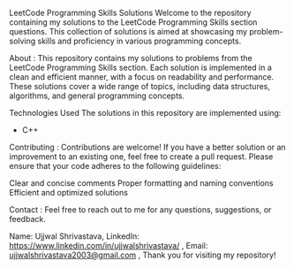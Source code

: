LeetCode Programming Skills Solutions
Welcome to the repository containing my solutions to the LeetCode Programming Skills section questions. This collection of solutions is aimed at showcasing my problem-solving skills and proficiency in various programming concepts.

About : 
This repository contains my solutions to problems from the LeetCode Programming Skills section. Each solution is implemented in a clean and efficient manner, with a focus on readability and performance. These solutions cover a wide range of topics, including data structures, algorithms, and general programming concepts.

Technologies Used
The solutions in this repository are implemented using:
 - C++


Contributing : 
Contributions are welcome! If you have a better solution or an improvement to an existing one, feel free to create a pull request. Please ensure that your code adheres to the following guidelines:

Clear and concise comments
Proper formatting and naming conventions
Efficient and optimized solutions

Contact :
Feel free to reach out to me for any questions, suggestions, or feedback.

Name: Ujjwal Shrivastava,
LinkedIn: https://www.linkedin.com/in/ujjwalshrivastava/ ,
Email: ujjwalshrivastava2003@gmail.com ,
Thank you for visiting my repository!
